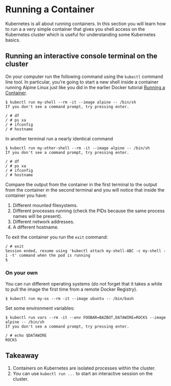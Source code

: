 # Running a Container

Kubernetes is all about running containers. In this section you will learn how to run a a very simple container that gives you shell access on the Kubernetes cluster which is useful for understanding some Kubernetes basics.

## Running an interactive console terminal on the cluster

On your computer run the following command using the `kubectl` command line tool. In particular, you're going to start a new shell inside a container running Alpine Linux just like you did in the earlier Docker tutorial [Running a Container](../containers/containers.md).

```console
$ kubectl run my-shell --rm -it --image alpine -- /bin/sh
If you don't see a command prompt, try pressing enter.

/ # df
/ # ps xa
/ # ifconfig
/ # hostname
```

In another terminal run a nearly identical command

```console
$ kubectl run my-other-shell --rm -it --image alpine -- /bin/sh
If you don't see a command prompt, try pressing enter.

/ # df
/ # ps xa
/ # ifconfig
/ # hostname
```

Compare the output from the container in the first terminal to the output from the container in the second terminal and you will notice that inside the container you have:

1. Different mounted filesystems.
2. Different processes running (check the PIDs because the same process names will be present).
3. Different network addresses.
4. A different hostname.

To exit the container you run the `exit` command:

```console
/ # exit
Session ended, resume using 'kubectl attach my-shell-ABC -c my-shell -i -t' command when the pod is running
$
```

### On your own

You can run different operating systems (do not forget that it takes a while to pull the image the first time from a remote Docker Registry). 

```console
$ kubectl run my-os --rm -it --image ubuntu -- /bin/bash
```

Set some environment variables:

```console
$ kubectl run vars --rm -it --env FOOBAR=BAZBOT,DATAWIRE=ROCKS --image alpine -- /bin/sh
If you don't see a command prompt, try pressing enter.

/ # echo $DATAWIRE
ROCKS
```

## Takeaway

1. Containers on Kubernetes are isolated processes within the cluster.
2. You can use `kubectl run ...` to start an interactive session on the cluster.
